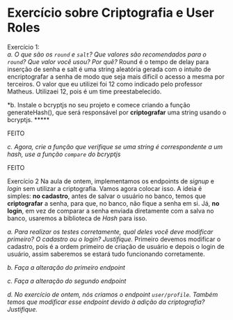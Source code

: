 # Exercício sobre Criptografia e User Roles

Exercício 1:   
*a. O que são os `round` e `salt`? Que valores são recomendados para o `round`? Que valor você usou? Por quê?*
Round é o tempo de delay para inserção de senha e salt é uma string aleatória gerada com o intuito de encriptografar a senha de modo que seja mais dificil o acesso a mesma por terceiros. O valor que eu utilizei foi 12 como indicado pelo professor Matheus. Utilizaei 12, pois é um time preestabelecido.


*b. Instale o bcryptjs no seu projeto e comece criando a função generateHash(), que será responsável por **criptografar** uma string usando o bcryptjs.  ***** 

FEITO

*c. Agora, crie a função que verifique se uma string é correspondente a um hash, use a função `compare` do bcryptjs*

FEITO

Exercício 2
Na aula de ontem, implementamos os endpoints de *signup* e *login* sem utilizar a criptografia. Vamos agora colocar isso. A ideia é simples: **no cadastro**, antes de salvar o usuário no banco, temos que **criptografar** a senha, para que, no banco, não fique a senha em si. Já, **no login**, em vez de comparar a senha enviada diretamente com a salva no banco, usaremos a biblioteca de *Hash* para isso. 

*a. Para realizar os testes corretamente, qual deles você deve modificar primeiro? O cadastro ou o login? Justifique.*
Primeiro devemos modificar o cadastro, pois é a ordem primeiro de criação de usuário e depois o login de usuário, assim saberemos se estará tudo funcionando corretamente.

*b. Faça a alteração do primeiro endpoint*

*c. Faça a alteração do segundo endpoint*

*d. No exercício de ontem, nós criamos o endpoint `user/profile`. Também temos que modificar esse endpoint devido à adição da criptografia? Justifique.*
